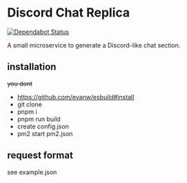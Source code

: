 # Discord Chat Replica
[![Dependabot Status](https://api.dependabot.com/badges/status?host=github&repo=Naila/Discord-chat-replica)](https://dependabot.com)

A small microservice to generate a Discord-like chat section.

## installation
~~you dont~~

 - https://github.com/evanw/esbuild#install
 - git clone
 - pnpm i
 - pnpm run build
 - create config.json
 - pm2 start pm2.json

## request format
see example.json
